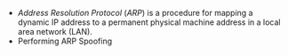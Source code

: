 - _Address Resolution Protocol_ (_ARP_) is a procedure for mapping a dynamic IP address to a permanent physical machine address in a local area network (LAN).
- Performing ARP Spoofing
